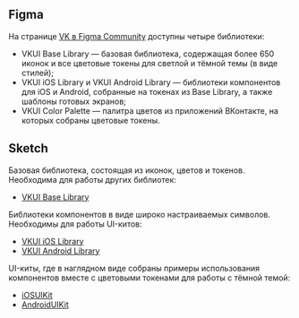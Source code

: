 ## Figma

На странице [VK в Figma Community](https://www.figma.com/@vk) доступны четыре библиотеки:

- VKUI Base Library — базовая библиотека, содержащая более 650 иконок и все цветовые токены для светлой и тёмной темы (в виде стилей);
- VKUI iOS Library и VKUI Android Library — библиотеки компонентов для iOS и Android, собранные на токенах из Base Library, а также шаблоны готовых экранов;
- VKUI Color Palette — палитра цветов из приложений ВКонтакте, на которых собраны цветовые токены.

## Sketch

Базовая библиотека, состоящая из иконок, цветов и токенов. Необходима для работы других библиотек:

- [VKUI Base Library](https://sketch.cloud/s/kjgAr)

Библиотеки компонентов в виде широко настраиваемых символов. Необходимы для работы UI-китов:

- [VKUI iOS Library](https://sketch.cloud/s/G4OgL)
- [VKUI Android Library](https://sketch.cloud/s/wa9qp)

UI-киты, где в наглядном виде собраны примеры использования компонентов вместе с цветовыми токенами для работы с тёмной темой:

- [iOSUIKit](https://sketch.cloud/s/5zmlw)
- [AndroidUIKit](https://sketch.cloud/s/QMalL)
